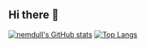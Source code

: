 ## Hi there 👋

[![nemdull's GitHub stats](https://github-readme-stats.vercel.app/api?username=nemdull&count_private=true&show_icons=true&theme=radical)](https://github.com/nemdull/github-readme-stats)
[![Top Langs](https://github-readme-stats.vercel.app/api/top-langs/?username=nemdull)](https://github.com/anuraghazra/github-readme-stats)

<!--
**nemdull/nemdull** is a ✨ _special_ ✨ repository because its `README.md` (this file) appears on your GitHub profile.

Here are some ideas to get you started:

- 🔭 I’m currently working on ...
- 🌱 I’m currently learning ...
- 👯 I’m looking to collaborate on ...
- 🤔 I’m looking for help with ...
- 💬 Ask me about ...
- 📫 How to reach me: ...
- 😄 Pronouns: ...
- ⚡ Fun fact: ...
-->
